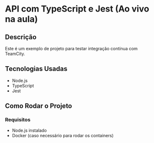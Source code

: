 # API com TypeScript e Jest (Ao vivo na aula)

## Descrição

Este é um exemplo de projeto para testar integração contínua com TeamCity.

## Tecnologias Usadas

- Node.js
- TypeScript
- Jest

## Como Rodar o Projeto

### Requisitos

- Node.js instalado
- Docker (caso necessário para rodar os containers)
